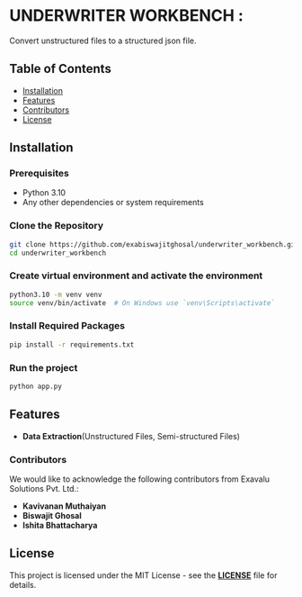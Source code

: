 # UNDERWRITER WORKBENCH :

Convert unstructured files to a structured json file.

## Table of Contents

- [Installation](#installation)
- [Features](#features)
- [Contributors](#contributors)
- [License](#license)

## Installation

### Prerequisites

- Python 3.10
- Any other dependencies or system requirements

### Clone the Repository

```bash
git clone https://github.com/exabiswajitghosal/underwriter_workbench.git
cd underwriter_workbench
````
### Create virtual environment and activate the environment

````bash
python3.10 -m venv venv
source venv/bin/activate  # On Windows use `venv\Scripts\activate`
````

### Install Required Packages

```bash
pip install -r requirements.txt
```

### Run the project

```bash
python app.py
```

## Features

- **Data Extraction**(Unstructured Files, Semi-structured Files)

### Contributors

We would like to acknowledge the following contributors from Exavalu Solutions Pvt. Ltd.:

- **Kavivanan Muthaiyan**
- **Biswajit Ghosal**
- **Ishita Bhattacharya**

## License

This project is licensed under the MIT License - see the **[LICENSE](LICENSE)** file for details.